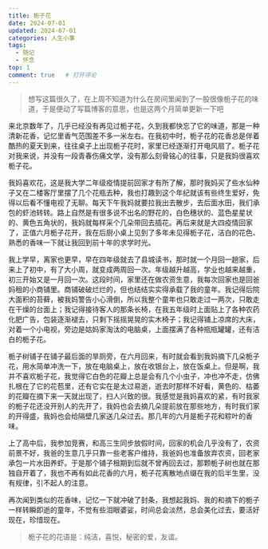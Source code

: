 ```yaml
---
title: 栀子花
date: 2024-07-01
updated: 2024-07-01
categories: 人生小事
tags:
  - 随记
  - 怀念
top: 1
comment: true	# 打开评论
---
```


>想写这篇很久了，在上周不知道为什么在房间里闻到了一股很像栀子花的味道，于是便动了写篇博客的意思，也是这两个月简单更新一下吧


来北京数年了，几乎已经没有再见过栀子花，久到我都快忘了它的味道，那是一种清新花香，记忆里香气范围差不多一米左右。在我初中时，栀子花的花香总是伴着酷热的夏天到来，往往桌子上出现栀子花时，家里已经逐渐打开电风扇了。栀子花对我来说，并没有一段青春伤痛文学，没有那么刻骨铭心的往事，只是我妈很喜欢栀子花。

我妈喜欢花，这是我大学二年级疫情提前回家才有所了解，那时我妈买了些水仙种子又在二楼客厅里摆了几个花瓶去种，我也打趣到这个年纪就该有些终生爱好，免得以后看不懂电视了无聊。每天下午我妈就要拉我出去散步，去后面水田，我们承包的虾池转转。路上自然是有很多说不出名的野花的，白色穗状的、蓝色星星状的、黄色五角状的，我妈就每样采个几朵带回去插花。再后来就是大四疫情回家了，正值六月栀子花开，我在后厨小桌上见到了多年未见得栀子花，洁白的花色、熟悉的香味一下就让我回到前十年的求学时光。

我上学早，离家也更早，早在四年级就去了县城读书，那时就一个月回一趟家，后来上了初中，有了大小周，就变成两周回一次。年级越升越高，学业也越来越重，初三开始又是一月回一次。这段时间，家里还在做农资生意，我每次回家也是回爸妈租的小商铺里。商铺破破烂烂的，但也结结实实得承载了我的童年。我记得后院大面积的苔藓，被我妈警告小心滑倒，所以我整个童年也只敢走过一两次，只敢走在干燥的台面上；我记得接待客人的那条长椅，在我五年级时上面贴上了各种农药化肥广告，包装逐渐褪去，只剩下摇摇晃晃的实木椅子；我记得铺上凉席的大床，对着一个小电视，旁边是姑妈家淘汰的电脑桌，上面摆满了各种瓶瓶罐罐，还有洁白的栀子花。

栀子树铺子在铺子最后面的旱厕旁，在六月回来，有时就会看到我妈摘下几朵栀子花，用水简单冲洗一下，放在电脑桌上，放在收银台上，放在饭桌上。但是啊，我并不喜欢栀子花，我觉得它白色的花瓣上总是会有几个小虫子，冲也冲不走，仿佛扎根在了它的花苞里，还有它实在是太过易逝，逝去时那样不好看，黄色的、枯萎的花瓣在摘下来一天就出现了，扫人兴致的很。我感觉是我妈喜欢的紧，有时我家的栀子花还没开别人的先开了，我妈也会去摘几朵提前放在那些地方，有时我们家的开得盛，我妈也会给隔壁几家送几朵过去。那几年的六月是栀子花和粽叶的香味。

上了高中后，我参加竞赛，和高三生同步放假时间，回家的机会几乎没有了，农资前景不好，我爸的生意几乎只靠一些老客户维持，我爸妈也准备放弃农资，回老家承包一片水田养虾。于是那个铺子租期到后就不曾再回去过，那颗栀子树也就在那独自开着了，我也不再有如此花香的六月，栀子花离散地点缀在我的后半生里，没有规律，引不起人的注意。

再次闻到类似的花香味，记忆一下就冲破了封条，我想起我妈、我的和摘下的栀子一样转瞬即逝的童年，不觉有些泪眼婆娑，时间总会淡然，总会美化过去，要活好现在，珍惜现在。


> 栀子花的花语是：纯洁，喜悦，秘密的爱，友谊。
